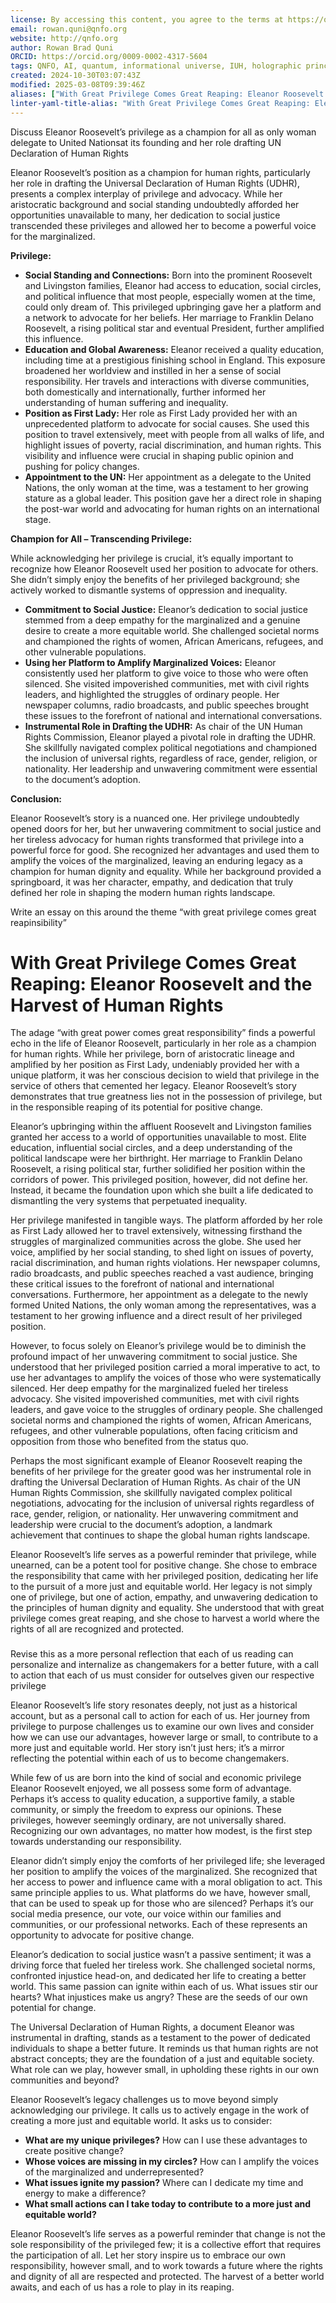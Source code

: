 ```yaml
---
license: By accessing this content, you agree to the terms at https://qnfo.org/LICENSE
email: rowan.quni@qnfo.org
website: http://qnfo.org
author: Rowan Brad Quni
ORCID: https://orcid.org/0009-0002-4317-5604
tags: QNFO, AI, quantum, informational universe, IUH, holographic principle
created: 2024-10-30T03:07:43Z
modified: 2025-03-08T09:39:46Z
aliases: ["With Great Privilege Comes Great Reaping: Eleanor Roosevelt and the Harvest of Human Rights"]
linter-yaml-title-alias: "With Great Privilege Comes Great Reaping: Eleanor Roosevelt and the Harvest of Human Rights"
---
```


Discuss Eleanor Roosevelt’s privilege as a champion for all as only woman delegate to United Nationsat its founding and her role drafting UN Declaration of Human Rights

Eleanor Roosevelt’s position as a champion for human rights, particularly her role in drafting the Universal Declaration of Human Rights (UDHR), presents a complex interplay of privilege and advocacy. While her aristocratic background and social standing undoubtedly afforded her opportunities unavailable to many, her dedication to social justice transcended these privileges and allowed her to become a powerful voice for the marginalized.

**Privilege:**

- **Social Standing and Connections:** Born into the prominent Roosevelt and Livingston families, Eleanor had access to education, social circles, and political influence that most people, especially women at the time, could only dream of. This privileged upbringing gave her a platform and a network to advocate for her beliefs. Her marriage to Franklin Delano Roosevelt, a rising political star and eventual President, further amplified this influence.
- **Education and Global Awareness:** Eleanor received a quality education, including time at a prestigious finishing school in England. This exposure broadened her worldview and instilled in her a sense of social responsibility. Her travels and interactions with diverse communities, both domestically and internationally, further informed her understanding of human suffering and inequality.
- **Position as First Lady:** Her role as First Lady provided her with an unprecedented platform to advocate for social causes. She used this position to travel extensively, meet with people from all walks of life, and highlight issues of poverty, racial discrimination, and human rights. This visibility and influence were crucial in shaping public opinion and pushing for policy changes.
- **Appointment to the UN:** Her appointment as a delegate to the United Nations, the only woman at the time, was a testament to her growing stature as a global leader. This position gave her a direct role in shaping the post-war world and advocating for human rights on an international stage.

**Champion for All – Transcending Privilege:**

While acknowledging her privilege is crucial, it’s equally important to recognize how Eleanor Roosevelt used her position to advocate for others. She didn’t simply enjoy the benefits of her privileged background; she actively worked to dismantle systems of oppression and inequality.

- **Commitment to Social Justice:** Eleanor’s dedication to social justice stemmed from a deep empathy for the marginalized and a genuine desire to create a more equitable world. She challenged societal norms and championed the rights of women, African Americans, refugees, and other vulnerable populations.
- **Using her Platform to Amplify Marginalized Voices:** Eleanor consistently used her platform to give voice to those who were often silenced. She visited impoverished communities, met with civil rights leaders, and highlighted the struggles of ordinary people. Her newspaper columns, radio broadcasts, and public speeches brought these issues to the forefront of national and international conversations.
- **Instrumental Role in Drafting the UDHR:** As chair of the UN Human Rights Commission, Eleanor played a pivotal role in drafting the UDHR. She skillfully navigated complex political negotiations and championed the inclusion of universal rights, regardless of race, gender, religion, or nationality. Her leadership and unwavering commitment were essential to the document’s adoption.

**Conclusion:**

Eleanor Roosevelt’s story is a nuanced one. Her privilege undoubtedly opened doors for her, but her unwavering commitment to social justice and her tireless advocacy for human rights transformed that privilege into a powerful force for good. She recognized her advantages and used them to amplify the voices of the marginalized, leaving an enduring legacy as a champion for human dignity and equality. While her background provided a springboard, it was her character, empathy, and dedication that truly defined her role in shaping the modern human rights landscape.

Write an essay on this around the theme “with great privilege comes great reapinsibility”

# With Great Privilege Comes Great Reaping: Eleanor Roosevelt and the Harvest of Human Rights

The adage “with great power comes great responsibility” finds a powerful echo in the life of Eleanor Roosevelt, particularly in her role as a champion for human rights. While her privilege, born of aristocratic lineage and amplified by her position as First Lady, undeniably provided her with a unique platform, it was her conscious decision to wield that privilege in the service of others that cemented her legacy. Eleanor Roosevelt’s story demonstrates that true greatness lies not in the possession of privilege, but in the responsible reaping of its potential for positive change.

Eleanor’s upbringing within the affluent Roosevelt and Livingston families granted her access to a world of opportunities unavailable to most. Elite education, influential social circles, and a deep understanding of the political landscape were her birthright. Her marriage to Franklin Delano Roosevelt, a rising political star, further solidified her position within the corridors of power. This privileged position, however, did not define her. Instead, it became the foundation upon which she built a life dedicated to dismantling the very systems that perpetuated inequality.

Her privilege manifested in tangible ways. The platform afforded by her role as First Lady allowed her to travel extensively, witnessing firsthand the struggles of marginalized communities across the globe. She used her voice, amplified by her social standing, to shed light on issues of poverty, racial discrimination, and human rights violations. Her newspaper columns, radio broadcasts, and public speeches reached a vast audience, bringing these critical issues to the forefront of national and international conversations. Furthermore, her appointment as a delegate to the newly formed United Nations, the only woman among the representatives, was a testament to her growing influence and a direct result of her privileged position.

However, to focus solely on Eleanor’s privilege would be to diminish the profound impact of her unwavering commitment to social justice. She understood that her privileged position carried a moral imperative to act, to use her advantages to amplify the voices of those who were systematically silenced. Her deep empathy for the marginalized fueled her tireless advocacy. She visited impoverished communities, met with civil rights leaders, and gave voice to the struggles of ordinary people. She challenged societal norms and championed the rights of women, African Americans, refugees, and other vulnerable populations, often facing criticism and opposition from those who benefited from the status quo.

Perhaps the most significant example of Eleanor Roosevelt reaping the benefits of her privilege for the greater good was her instrumental role in drafting the Universal Declaration of Human Rights. As chair of the UN Human Rights Commission, she skillfully navigated complex political negotiations, advocating for the inclusion of universal rights regardless of race, gender, religion, or nationality. Her unwavering commitment and leadership were crucial to the document’s adoption, a landmark achievement that continues to shape the global human rights landscape.

Eleanor Roosevelt’s life serves as a powerful reminder that privilege, while unearned, can be a potent tool for positive change. She chose to embrace the responsibility that came with her privileged position, dedicating her life to the pursuit of a more just and equitable world. Her legacy is not simply one of privilege, but one of action, empathy, and unwavering dedication to the principles of human dignity and equality. She understood that with great privilege comes great reaping, and she chose to harvest a world where the rights of all are recognized and protected.

###

Revise this as a more personal reflection that each of us reading can personalize and internalize as changemakers for a better future, with a call to action that each of us must consider for outselves given our respective privilege

Eleanor Roosevelt’s life story resonates deeply, not just as a historical account, but as a personal call to action for each of us. Her journey from privilege to purpose challenges us to examine our own lives and consider how we can use our advantages, however large or small, to contribute to a more just and equitable world. Her story isn’t just hers; it’s a mirror reflecting the potential within each of us to become changemakers.

While few of us are born into the kind of social and economic privilege Eleanor Roosevelt enjoyed, we all possess some form of advantage. Perhaps it’s access to quality education, a supportive family, a stable community, or simply the freedom to express our opinions. These privileges, however seemingly ordinary, are not universally shared. Recognizing our own advantages, no matter how modest, is the first step towards understanding our responsibility.

Eleanor didn’t simply enjoy the comforts of her privileged life; she leveraged her position to amplify the voices of the marginalized. She recognized that her access to power and influence came with a moral obligation to act. This same principle applies to us. What platforms do we have, however small, that can be used to speak up for those who are silenced? Perhaps it’s our social media presence, our vote, our voice within our families and communities, or our professional networks. Each of these represents an opportunity to advocate for positive change.

Eleanor’s dedication to social justice wasn’t a passive sentiment; it was a driving force that fueled her tireless work. She challenged societal norms, confronted injustice head-on, and dedicated her life to creating a better world. This same passion can ignite within each of us. What issues stir our hearts? What injustices make us angry? These are the seeds of our own potential for change.

The Universal Declaration of Human Rights, a document Eleanor was instrumental in drafting, stands as a testament to the power of dedicated individuals to shape a better future. It reminds us that human rights are not abstract concepts; they are the foundation of a just and equitable society. What role can we play, however small, in upholding these rights in our own communities and beyond?

Eleanor Roosevelt’s legacy challenges us to move beyond simply acknowledging our privilege. It calls us to actively engage in the work of creating a more just and equitable world. It asks us to consider:

- **What are my unique privileges?** How can I use these advantages to create positive change?
- **Whose voices are missing in my circles?** How can I amplify the voices of the marginalized and underrepresented?
- **What issues ignite my passion?** Where can I dedicate my time and energy to make a difference?
- **What small actions can I take today to contribute to a more just and equitable world?**

Eleanor Roosevelt’s life serves as a powerful reminder that change is not the sole responsibility of the privileged few; it is a collective effort that requires the participation of all. Let her story inspire us to embrace our own responsibility, however small, and to work towards a future where the rights and dignity of all are respected and protected. The harvest of a better world awaits, and each of us has a role to play in its reaping.
